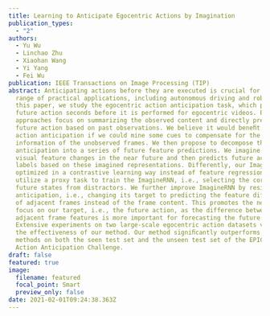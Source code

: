 ```yaml
---
title: Learning to Anticipate Egocentric Actions by Imagination
publication_types:
  - "2"
authors:
  - Yu Wu
  - Linchao Zhu
  - Xiaohan Wang
  - Yi Yang
  - Fei Wu
publication: IEEE Transactions on Image Processing (TIP)
abstract: Anticipating actions before they are executed is crucial for a wide
  range of practical applications, including autonomous driving and robotics. In
  this paper, we study the egocentric action anticipation task, which predicts
  future action seconds before it is performed for egocentric videos. Previous
  approaches focus on summarizing the observed content and directly predicting
  future action based on past observations. We believe it would beneﬁt the
  action anticipation if we could mine some cues to compensate for the missing
  information of the unobserved frames. We then propose to decompose the action
  anticipation into a series of future feature predictions. We imagine how the
  visual feature changes in the near future and then predicts future action
  labels based on these imagined representations. Differently, our ImagineRNN is
  optimized in a contrastive learning way instead of feature regression. We
  utilize a proxy task to train the ImagineRNN, i.e., selecting the correct
  future states from distractors. We further improve ImagineRNN by residual
  anticipation, i.e., changing its target to predicting the feature difference
  of adjacent frames instead of the frame content. This promotes the network to
  focus on our target, i.e., the future action, as the difference between
  adjacent frame features is more important for forecasting the future.
  Extensive experiments on two large-scale egocentric action datasets validate
  the effectiveness of our method. Our method signiﬁcantly outperforms previous
  methods on both the seen test set and the unseen test set of the EPIC Kitchens
  Action Anticipation Challenge.
draft: false
featured: true
image:
  filename: featured
  focal_point: Smart
  preview_only: false
date: 2021-02-01T09:24:38.363Z
---
```

